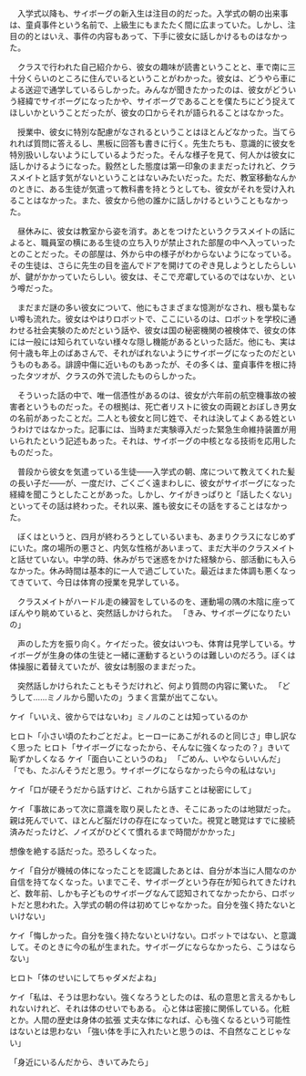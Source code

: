 　入学式以降も、サイボーグの新入生は注目の的だった。入学式の朝の出来事は、童貞事件という名前で、上級生にもまたたく間に広まっていた。しかし、注目の的とはいえ、事件の内容もあって、下手に彼女に話しかけるものはなかった。

　クラスで行われた自己紹介から、彼女の趣味が読書ということと、車で南に三十分くらいのところに住んでいるということがわかった。彼女は、どうやら車による送迎で通学しているらしかった。みんなが聞きたかったのは、彼女がどういう経緯でサイボーグになったかや、サイボーグであることを僕たちにどう捉えてほしいかということだったが、彼女の口からそれが語られることはなかった。

　授業中、彼女に特別な配慮がなされるということはほとんどなかった。当てられれば質問に答えるし、黒板に回答も書きに行く。先生たちも、意識的に彼女を特別扱いしないようにしているようだった。そんな様子を見て、何人かは彼女に話しかけるようになった。毅然とした態度は第一印象のままだったけれど、クラスメイトと話す気がないということはないみたいだった。ただ、教室移動なんかのときに、ある生徒が気遣って教科書を持とうとしても、彼女がそれを受け入れることはなかった。また、彼女から他の誰かに話しかけるということもなかった。

　昼休みに、彼女は教室から姿を消す。あとをつけたというクラスメイトの話によると、職員室の横にある生徒の立ち入りが禁止された部屋の中へ入っていったとのことだった。その部屋は、外から中の様子がわからないようになっている。その生徒は、さらに先生の目を盗んでドアを開けてのぞき見しようとしたらしいが、鍵がかかっていたらしい。彼女は、そこで*充電*しているのではないか、という噂だった。

　まだまだ謎の多い彼女について、他にもさまざまな憶測がなされ、根も葉もない噂も流れた。彼女はやはりロボットで、ここにいるのは、ロボットを学校に通わせる社会実験のためだという話や、彼女は国の秘密機関の被検体で、彼女の体には一般には知られていない様々な隠し機能があるといった話だ。他にも、実は何十歳も年上のばあさんで、それがばれないようにサイボーグになったのだというものもある。誹謗中傷に近いものもあったが、その多くは、童貞事件を根に持ったタツオが、クラスの外で流したものらしかった。

　そういった話の中で、唯一信憑性があるのは、彼女が六年前の航空機事故の被害者というものだった。その根拠は、死亡者リストに彼女の両親とおぼしき男女の名前があったことだ。二人とも彼女と同じ姓で、それは決してよくある姓というわけではなかった。記事には、当時まだ実験導入だった緊急生命維持装置が用いられたという記述もあった。それは、サイボーグの中核となる技術を応用したものだった。

　普段から彼女を気遣っている生徒――入学式の朝、席について教えてくれた髪の長い子だ――が、一度だけ、ごくごく遠まわしに、彼女がサイボーグになった経緯を聞こうとしたことがあった。しかし、ケイがきっぱりと「話したくない」といってその話は終わった。それ以来、誰も彼女にその話をすることはなかった。

　ぼくはというと、四月が終わろうとしているいまも、あまりクラスになじめずにいた。席の場所の悪さと、内気な性格があいまって、まだ大半のクラスメイトと話せていない。中学の時、休みがちで迷惑をかけた経験から、部活動にも入らなかった。休み時間は基本的に一人で過ごしていた。最近はまた体調も悪くなってきていて、今日は体育の授業を見学している。

　クラスメイトがハードル走の練習をしているのを、運動場の隅の木陰に座ってぼんやり眺めていると、突然話しかけられた。
「きみ、サイボーグになりたいの」

　声のした方を振り向く。ケイだった。彼女はいつも、体育は見学している。サイボーグが生身の体の生徒と一緒に運動するというのは難しいのだろう。ぼくは体操服に着替えていたが、彼女は制服のままだった。

　突然話しかけられたこともそうだけれど、何より質問の内容に驚いた。
「どうして……ミノルから聞いたの」うまく言葉が出てこない。

ケイ「いいえ、彼からではないわ」ミノルのことは知っているのか

ヒロト「小さい頃のたわごとだよ。ヒーローにあこがれるのと同じさ」申し訳なく思った
ヒロト「サイボーグになったから、そんなに強くなったの？」きいて恥ずかしくなる
ケイ「面白いこというのね」
「ごめん、いやならいいんだ」
「でも、たぶんそうだと思う。サイボーグにならなかったら今の私はない」

ケイ「口が硬そうだから話すけど、これから話すことは秘密にして」

ケイ「事故にあって次に意識を取り戻したとき、そこにあったのは地獄だった。
親は死んでいて、ほとんど脳だけの存在になっていた。視覚と聴覚はすでに接続済みだったけど、ノイズがひどくて慣れるまで時間がかかった」

想像を絶する話だった。恐ろしくなった。

ケイ「自分が機械の体になったことを認識したあとは、自分が本当に人間なのか自信を持てなくなった。いまでこそ、サイボーグという存在が知られてきたけれど、数年前、しかも子どものサイボーグなんて認知されてなかったから、ロボットだと思われた。入学式の朝の件は初めてじゃなかった。自分を強く持たないといけない」

ケイ「悔しかった。自分を強く持たないといけない。ロボットではない、と意識して。そのときに今の私が生まれた。サイボーグにならなかったら、こうはならない」

ヒロト「体のせいにしてちゃダメだよね」

ケイ「私は、そうは思わない。強くなろうとしたのは、私の意思と言えるかもしれないけれど、それは体のせいでもある。
心と体は密接に関係している。化粧とか。人間の歴史は身体の拡張
丈夫な体になれば、心も強くなるという可能性はないとは思わない
「強い体を手に入れたいと思うのは、不自然なことじゃない」

「身近にいるんだから、きいてみたら」
